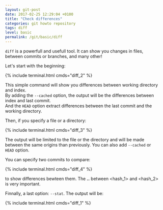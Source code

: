 ```yaml
---
layout: git-post
date: 2017-02-25 12:29:04 +0100
title: "Check differences"
categories: git howto repository
tags: diff
level: basic
permalink: /git/basic/diff
---
```


`diff` is a powerfull and usefull tool. It can show you changes in files, between commits or branches, and many other!

Let's start with the beginning:

{% include terminal.html cmds="diff_2" %}

This simple command will show you differences between working directory and index.  
By adding the `--cached` option, the output will be the differences between index and last commit.  
And the `HEAD` option extract differences between the last commit and the working directory.

Then, if you specify a file or a directory:

{% include terminal.html cmds="diff_3" %}

The output will be limited to the file or the directory and will be made between the same origins than previously. You can also add `--cached` or `HEAD` option.

You can specify two commits to compare:

{% include terminal.html cmds="diff_4" %}

to show differences bewteen them. The **..** between <hash_1> and <hash_2> is very important.

Finnally, a last option: `--stat`. The output will be:

{% include terminal.html cmds="diff_1" %}
